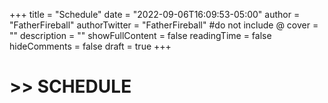 +++
title = "Schedule"
date = "2022-09-06T16:09:53-05:00"
author = "FatherFireball"
authorTwitter = "FatherFireball" #do not include @
cover = ""
description = ""
showFullContent = false
readingTime = false
hideComments = false
draft = true
+++

# >> SCHEDULE

